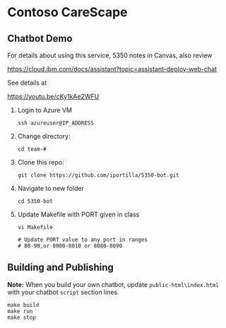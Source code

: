 # Contoso CareScape 

## Chatbot Demo

For details about using this service, 5350 notes in Canvas, also review

https://cloud.ibm.com/docs/assistant?topic=assistant-deploy-web-chat

See details at

https://youtu.be/cKy1kAe2WFU


1. Login to Azure VM
   
   `ssh azureuser@IP_ADDRESS`

2. Change directory:
   
   `cd team-#`
   
   
3. Clone this repo:

   `git clone https://github.com/iportilla/5350-bot.git`
   
4. Navigate to new folder
   
   `cd 5350-bot`
   
5. Update Makefile with PORT given in class

   `vi Makefile`

   ```
   # Update PORT value to any port in ranges
   # 80-90,or 8000-8010 or 8080-8090
   ```



## Building and Publishing

**Note:** When you build your own chatbot,  update `public-html\index.html` with your chatbot `script` section lines.


```
make build
make run
make stop
```
